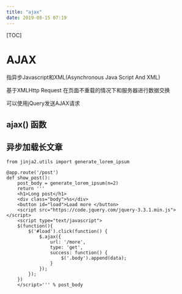 ```yaml
---
title: "ajax"
date: 2019-08-15 07:19
---
```

[TOC]



# AJAX

指异步Javascript和XML(Asynchronous Java Script And XML) 

基于XMLHttp Request 在页面不重载的情况下和服务器进行数据交换

可以使用jQuery发送AJAX请求





## ajax() 函数



## 异步加载长文章

```
from jinja2.utils import generate_lorem_ipsum

@app.route('/post')
def show_post():
    post_body = generate_lorem_ipsum(n=2)
    return '''
    <h1>Long post</h1>
    <div class="body">%s</div>
    <button id="load">Load more </button>
    <script src="https://code.jquery.com/jquery-3.3.1.min.js"></script>
    <script type="text/javascript">
    $(function(){
    	$('#load').click(function() {
    		$.ajax({
    			url: '/more',
    			type: 'get',
    			success: function() {
    				$('.body').append(data);
    			}
    		});
    	});
    })
    </script>''' % post_body
```

